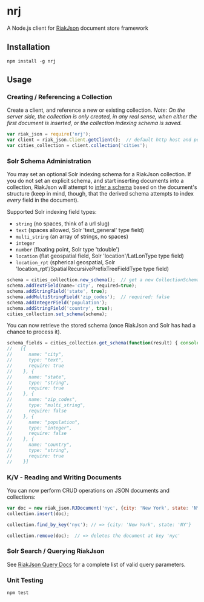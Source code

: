 nrj
===

A Node.js client for [RiakJson](https://github.com/basho-labs/riak_json/) document store framework

## Installation
```
npm install -g nrj
```

## Usage

### Creating / Referencing a Collection
Create a client, and reference a new or existing collection. 
*Note: On the server side, the collection is only created, in any real sense, when either the first document is inserted, or
the collection indexing schema is saved.*

```js
var riak_json = require('nrj');
var client = riak_json.Client.getClient();  // default http host and port
var cities_collection = client.collection('cities');
```

### Solr Schema Administration
You may set an optional Solr indexing schema for a RiakJson collection.
If you do not set an explicit schema, and start inserting documents into a collection, RiakJson will
attempt to [infer a schema](https://github.com/basho-labs/riak_json/blob/master/docs/architecture.md#inferred-schemas) based 
on the document's structure (keep in mind, though, that the derived schema attempts to index *every* field in the document).

Supported Solr indexing field types:
 - ```string``` (no spaces, think of a url slug)
 - ```text``` (spaces allowed, Solr 'text_general' type field)
 - ```multi_string``` (an array of strings, no spaces)
 - ```integer```
 - ```number``` (floating point, Solr type 'tdouble')
 - ```location``` (flat geospatial field, Solr 'location'/LatLonType type field)
 - ```location_rpt``` (spherical geospatial, Solr 'location_rpt'/SpatialRecursivePrefixTreeFieldType type field)

```js
schema = cities_collection.new_schema();  // get a new CollectionSchema object
schema.addTextField(name='city', required=true);
schema.addStringField('state', true);
schema.addMultiStringField('zip_codes');  // required: false
schema.addIntegerField('population');
schema.addStringField('country', true);
cities_collection.set_schema(schema);
```

You can now retrieve the stored schema (once RiakJson and Solr has had a chance to process it).
```js
schema_fields = cities_collection.get_schema(function(result) { console.log(result) })
//   [{
//      name: "city",
//      type: "text",
//      require: true
//    }, {
//      name: "state",
//      type: "string",
//      require: true
//    }, {
//      name: "zip_codes",
//      type: "multi_string",
//      require: false
//    }, {
//      name: "population",
//      type: "integer",
//      require: false
//    }, {
//      name: "country",
//      type: "string",
//      require: true
//    }]
```

### K/V - Reading and Writing Documents
You can now perform CRUD operations on JSON documents and collections:
```js
var doc = new riak_json.RJDocument('nyc', {city: 'New York', state: 'NY'}); // key = 'nyc'
collection.insert(doc);

collection.find_by_key('nyc'); // => {city: 'New York', state: 'NY'}

collection.remove(doc);  // => deletes the document at key 'nyc'
```

### Solr Search / Querying RiakJson
See [RiakJson Query Docs](https://github.com/basho-labs/riak_json/blob/master/docs/query.md) 
for a complete list of valid query parameters.

### Unit Testing
```
npm test
```